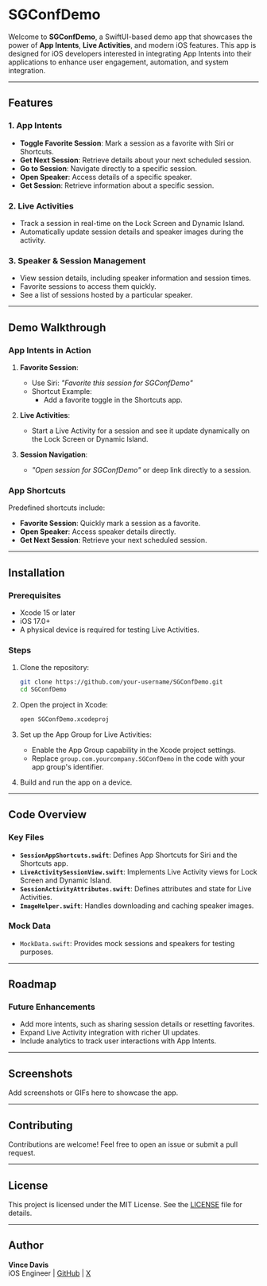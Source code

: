 
# SGConfDemo

Welcome to **SGConfDemo**, a SwiftUI-based demo app that showcases the power of **App Intents**, **Live Activities**, and modern iOS features. This app is designed for iOS developers interested in integrating App Intents into their applications to enhance user engagement, automation, and system integration.

---

## Features

### 1. **App Intents**
- **Toggle Favorite Session**: Mark a session as a favorite with Siri or Shortcuts.
- **Get Next Session**: Retrieve details about your next scheduled session.
- **Go to Session**: Navigate directly to a specific session.
- **Open Speaker**: Access details of a specific speaker.
- **Get Session**: Retrieve information about a specific session.

### 2. **Live Activities**
- Track a session in real-time on the Lock Screen and Dynamic Island.
- Automatically update session details and speaker images during the activity.

### 3. **Speaker & Session Management**
- View session details, including speaker information and session times.
- Favorite sessions to access them quickly.
- See a list of sessions hosted by a particular speaker.

---

## Demo Walkthrough

### App Intents in Action
1. **Favorite Session**:
   - Use Siri: _"Favorite this session for SGConfDemo"_
   - Shortcut Example:
     - Add a favorite toggle in the Shortcuts app.

2. **Live Activities**:
   - Start a Live Activity for a session and see it update dynamically on the Lock Screen or Dynamic Island.

3. **Session Navigation**:
   - _"Open session for SGConfDemo"_ or deep link directly to a session.

### App Shortcuts
Predefined shortcuts include:
- **Favorite Session**: Quickly mark a session as a favorite.
- **Open Speaker**: Access speaker details directly.
- **Get Next Session**: Retrieve your next scheduled session.

---

## Installation

### Prerequisites
- Xcode 15 or later
- iOS 17.0+
- A physical device is required for testing Live Activities.

### Steps
1. Clone the repository:
   ```bash
   git clone https://github.com/your-username/SGConfDemo.git
   cd SGConfDemo
   ```
2. Open the project in Xcode:
   ```bash
   open SGConfDemo.xcodeproj
   ```
3. Set up the App Group for Live Activities:
   - Enable the App Group capability in the Xcode project settings.
   - Replace `group.com.yourcompany.SGConfDemo` in the code with your app group's identifier.

4. Build and run the app on a device.

---

## Code Overview

### Key Files
- **`SessionAppShortcuts.swift`**: Defines App Shortcuts for Siri and the Shortcuts app.
- **`LiveActivitySessionView.swift`**: Implements Live Activity views for Lock Screen and Dynamic Island.
- **`SessionActivityAttributes.swift`**: Defines attributes and state for Live Activities.
- **`ImageHelper.swift`**: Handles downloading and caching speaker images.

### Mock Data
- `MockData.swift`: Provides mock sessions and speakers for testing purposes.

---

## Roadmap

### Future Enhancements
- Add more intents, such as sharing session details or resetting favorites.
- Expand Live Activity integration with richer UI updates.
- Include analytics to track user interactions with App Intents.

---

## Screenshots
Add screenshots or GIFs here to showcase the app.

---

## Contributing

Contributions are welcome! Feel free to open an issue or submit a pull request.

---

## License

This project is licensed under the MIT License. See the [LICENSE](LICENSE) file for details.

---

## Author

**Vince Davis**  
iOS Engineer | [GitHub](https://github.com/vincedavis) | [X](https://x.com/vincedavis)
